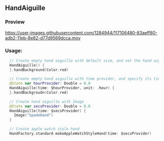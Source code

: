 ## HandAiguille

### Preview
https://user-images.githubusercontent.com/1284944/117106480-83aeff80-adb2-11eb-8e82-d77d9569dcca.mov

### Usage: 
```swift
  // Create empty hand aiguille with default size, and set the hand aiguille background red
  HandAiguille() {
  }.handBackground(Color.red)
  
  // Create empty hand aiguille with time provider, and specify its time unit.
  @State var hourProvider: Double = 0.0
  HandAiguille(time: $hourProvider, unit: .hour) {
  }.handBackgroudn(Color.red)
  
  // Create hand aiguille with Image
  @State var secsProvider: Double = 0.0
  HandAiguille(time: $secsProvider) {
    Image("SpadeHand")
  }
  
  // Create apple watch style hand
  HandFactory.standard.makeAppleWatchStyleHand(time: $secsProvider)
```

